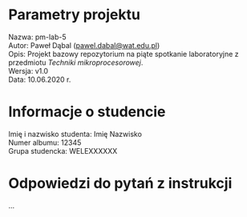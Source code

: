 # Parametry projektu

Nazwa: pm-lab-5  
Autor: Paweł Dąbal (pawel.dabal@wat.edu.pl)  
Opis: Projekt bazowy repozytorium na piąte spotkanie laboratoryjne z przedmiotu _Techniki mikroprocesorowej_.  
Wersja: v1.0  
Data: 10.06.2020 r.

# Informacje o studencie

Imię i nazwisko studenta: Imię Nazwisko  
Numer albumu: 12345  
Grupa studencka: WELEXXXXXX

# Odpowiedzi do pytań z instrukcji
...
